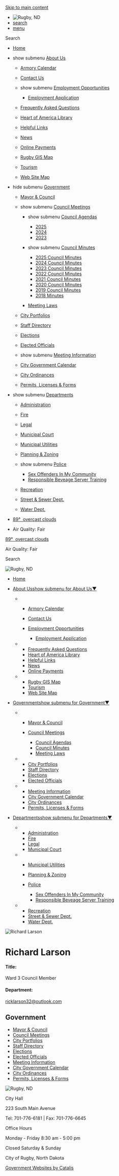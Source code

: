 [Skip to main content](https://www.cityofrugbynd.com/index.asp?SEC=F93C99BE-A1D3-4A48-8E4A-9479FAEC87E8&DE=D78506CD-B131-4B2E-A0E0-A86848F35DB2%2F)

- ![Rugby, ND](https://www.cityofrugbynd.com/repository/designs/templates/GO_rugby-nd_2025_resp/images/rugby-nd-logo.jpg)
- [search](https://www.cityofrugbynd.com/index.asp?SEC=F93C99BE-A1D3-4A48-8E4A-9479FAEC87E8&DE=D78506CD-B131-4B2E-A0E0-A86848F35DB2)
- [menu](https://www.cityofrugbynd.com/index.asp?SEC=F93C99BE-A1D3-4A48-8E4A-9479FAEC87E8&DE=D78506CD-B131-4B2E-A0E0-A86848F35DB2)

Search

- [Home](https://www.cityofrugbynd.com)
- show submenu [About Us](https://www.cityofrugbynd.com/about-us)
  
  - [Armory Calendar](https://www.cityofrugbynd.com/armory)
  - [Contact Us](https://www.cityofrugbynd.com/contact-us)
  - show submenu [Employment Opportunities](https://www.cityofrugbynd.com/employment)
    
    - [Employment Application](https://www.cityofrugbynd.com/index.asp?SEC=E28A5A67-48AE-4278-B867-9710620A2EC9)
  - [Frequently Asked Questions](https://www.cityofrugbynd.com/faqs)
  - [Heart of America Library](https://www.cityofrugbynd.com/library)
  - [Helpful Links](https://www.cityofrugbynd.com/helpful-links)
  - [News](https://www.cityofrugbynd.com/news)
  - [Online Payments](https://www.cityofrugbynd.com/online-payments)
  - [Rugby GIS Map](https://www.arcgis.com/apps/webappviewer/index.html?id=7e36bac8fde04cf58cb5d77f1121795a)
  - [Tourism](https://www.cityofrugbynd.com/tourism)
  - [Web Site Map](https://www.cityofrugbynd.com/site-map)
- hide submenu [Government](https://www.cityofrugbynd.com/government)
  
  - [Mayor &amp; Council](https://www.cityofrugbynd.com/mayor-council)
  - show submenu [Council Meetings](https://www.cityofrugbynd.com/council-meetings)
    
    - show submenu [Council Agendas](https://www.cityofrugbynd.com/council-agendas)
      
      - [2025](https://www.cityofrugbynd.com/index.asp?SEC=3B6E621F-9813-4C74-BAE5-436F8FF2FAC8)
      - [2024](https://www.cityofrugbynd.com/index.asp?SEC=BF7A9A99-DF8F-41D7-AE27-5DE5FE22BD15)
      - [2023](https://www.cityofrugbynd.com/index.asp?SEC=F825E596-9634-4299-BD5C-6460883C4E4A)
    - show submenu [Council Minutes](https://www.cityofrugbynd.com/council-minutes)
      
      - [2025 Council Minutes](https://www.cityofrugbynd.com/index.asp?SEC=A8842F9D-10BF-42BA-A00C-67826DB6A5FF)
      - [2024 Council Minutes](https://www.cityofrugbynd.com/index.asp?SEC=821C302E-2D9E-4353-B848-7EC911EBFA08)
      - [2023 Council Minutes](https://www.cityofrugbynd.com/index.asp?SEC=E32B3676-ABB7-4A7F-B4C6-143BB84A3D13)
      - [2022 Council Minutes](https://www.cityofrugbynd.com/index.asp?SEC=18D8C75B-BAD7-4824-A8B2-CF7E84BF2CCC)
      - [2021 Council Minutes](https://www.cityofrugbynd.com/index.asp?SEC=1F9F995B-4894-48AA-A589-9FF95977B73B)
      - [2020 Council Minutes](https://www.cityofrugbynd.com/index.asp?SEC=AADD196E-1840-4E91-9050-8842B3757EDA)
      - [2019 Council Minutes](https://www.cityofrugbynd.com/index.asp?SEC=7B4CBC3B-BADC-4559-90A6-C9185544D51B)
      - [2018 Minutes](https://www.cityofrugbynd.com/index.asp?SEC=EE7A8D1F-C6D3-431E-99C7-2E5F9591FF13)
    - [Meeting Laws](https://www.cityofrugbynd.com/meeting-laws)
  - [City Portfolios](https://www.cityofrugbynd.com/city-portfolios)
  - [Staff Directory](https://www.cityofrugbynd.com/staff-directory)
  - [Elections](https://www.cityofrugbynd.com/elections)
  - [Elected Officials](https://www.cityofrugbynd.com/elected-officials)
  - show submenu [Meeting Information](https://www.cityofrugbynd.com/meeting-info)
  - [City Government Calendar](https://www.cityofrugbynd.com/government-calendar)
  - [City Ordinances](https://www.cityofrugbynd.com/ordinances)
  - [Permits, Licenses &amp; Forms](https://www.cityofrugbynd.com/forms)
- show submenu [Departments](https://www.cityofrugbynd.com/departments)
  
  - [Administration](https://www.cityofrugbynd.com/administration)
  - [Fire](https://www.cityofrugbynd.com/fire)
  - [Legal](https://www.cityofrugbynd.com/legal)
  - [Municipal Court](https://www.cityofrugbynd.com/court)
  - [Municipal Utilities](https://www.cityofrugbynd.com/utilities)
  - [Planning &amp; Zoning](https://www.cityofrugbynd.com/planning-zoning)
  - show submenu [Police](https://www.cityofrugbynd.com/police)
    
    - [Sex Offenders In My Community](https://www.cityofrugbynd.com/index.asp?SEC=209029DA-9E60-4440-86AD-AB0230B131D1)
    - [Responsible Beveage Server Training](https://www.cityofrugbynd.com/index.asp?SEC=B07AAD6D-15E7-4927-AD5A-8EF137F60B5C)
  - [Recreation](https://www.cityofrugbynd.com/recreation)
  - [Street &amp; Sewer Dept.](https://www.cityofrugbynd.com/street-sewer)
  - [Water Dept.](https://www.cityofrugbynd.com/water)
- [89°  overcast clouds](https://openweathermap.org/city/5061221)
- Air Quality: Fair

[89°  overcast clouds](https://openweathermap.org/city/5061221)

Air Quality: Fair

Search

![Rugby, ND](https://www.cityofrugbynd.com/repository/designs/templates/GO_rugby-nd_2025_resp/images/rugby-nd-logo.jpg)

- [Home](https://www.cityofrugbynd.com)
- [About Usshow submenu for About Us▼](https://www.cityofrugbynd.com/about-us)
  
  - - [Armory Calendar](https://www.cityofrugbynd.com/armory)
    - [Contact Us](https://www.cityofrugbynd.com/contact-us)
    - [Employment Opportunities](https://www.cityofrugbynd.com/employment)
      
      - [Employment Application](https://www.cityofrugbynd.com/index.asp?SEC=E28A5A67-48AE-4278-B867-9710620A2EC9)
  - - [Frequently Asked Questions](https://www.cityofrugbynd.com/faqs)
    - [Heart of America Library](https://www.cityofrugbynd.com/library)
    - [Helpful Links](https://www.cityofrugbynd.com/helpful-links)
    - [News](https://www.cityofrugbynd.com/news)
    - [Online Payments](https://www.cityofrugbynd.com/online-payments)
  - - [Rugby GIS Map](https://www.arcgis.com/apps/webappviewer/index.html?id=7e36bac8fde04cf58cb5d77f1121795a)
    - [Tourism](https://www.cityofrugbynd.com/tourism)
    - [Web Site Map](https://www.cityofrugbynd.com/site-map)
- [Governmentshow submenu for Government▼](https://www.cityofrugbynd.com/government)
  
  - - [Mayor &amp; Council](https://www.cityofrugbynd.com/mayor-council)
    - [Council Meetings](https://www.cityofrugbynd.com/council-meetings)
      
      - [Council Agendas](https://www.cityofrugbynd.com/council-agendas)
      - [Council Minutes](https://www.cityofrugbynd.com/council-minutes)
      - [Meeting Laws](https://www.cityofrugbynd.com/meeting-laws)
  - - [City Portfolios](https://www.cityofrugbynd.com/city-portfolios)
    - [Staff Directory](https://www.cityofrugbynd.com/staff-directory)
    - [Elections](https://www.cityofrugbynd.com/elections)
    - [Elected Officials](https://www.cityofrugbynd.com/elected-officials)
  - - [Meeting Information](https://www.cityofrugbynd.com/meeting-info)
    - [City Government Calendar](https://www.cityofrugbynd.com/government-calendar)
    - [City Ordinances](https://www.cityofrugbynd.com/ordinances)
    - [Permits, Licenses &amp; Forms](https://www.cityofrugbynd.com/forms)
- [Departmentsshow submenu for Departments▼](https://www.cityofrugbynd.com/departments)
  
  - - [Administration](https://www.cityofrugbynd.com/administration)
    - [Fire](https://www.cityofrugbynd.com/fire)
    - [Legal](https://www.cityofrugbynd.com/legal)
    - [Municipal Court](https://www.cityofrugbynd.com/court)
  - - [Municipal Utilities](https://www.cityofrugbynd.com/utilities)
    - [Planning &amp; Zoning](https://www.cityofrugbynd.com/planning-zoning)
    - [Police](https://www.cityofrugbynd.com/police)
      
      - [Sex Offenders In My Community](https://www.cityofrugbynd.com/index.asp?SEC=209029DA-9E60-4440-86AD-AB0230B131D1)
      - [Responsible Beveage Server Training](https://www.cityofrugbynd.com/index.asp?SEC=B07AAD6D-15E7-4927-AD5A-8EF137F60B5C)
  - - [Recreation](https://www.cityofrugbynd.com/recreation)
    - [Street &amp; Sewer Dept.](https://www.cityofrugbynd.com/street-sewer)
    - [Water Dept.](https://www.cityofrugbynd.com/water)

![Richard Larson](https://www.cityofrugbynd.com/vertical/Sites/%7BA7277BDD-4C7E-4865-844B-D93EAC6C5B1C%7D/uploads/Richard_Larson_Web.jpg)

# Richard Larson

#### Title:

Ward 3 Council Member

#### Department:

ricklarson32@outlook.com

## Government

- [Mayor &amp; Council](https://www.cityofrugbynd.com/mayor-council)
- [Council Meetings](https://www.cityofrugbynd.com/council-meetings)
- [City Portfolios](https://www.cityofrugbynd.com/city-portfolios)
- [Staff Directory](https://www.cityofrugbynd.com/staff-directory)
- [Elections](https://www.cityofrugbynd.com/elections)
- [Elected Officials](https://www.cityofrugbynd.com/elected-officials)
- [Meeting Information](https://www.cityofrugbynd.com/meeting-info)
- [City Government Calendar](https://www.cityofrugbynd.com/government-calendar)
- [City Ordinances](https://www.cityofrugbynd.com/ordinances)
- [Permits, Licenses &amp; Forms](https://www.cityofrugbynd.com/forms)

![Rugby, ND](https://www.cityofrugbynd.com/repository/designs/templates/GO_rugby-nd_2025_resp/images/rugby-nd-logo.jpg)

City Hall

223 South Main Avenue

Tel: 701-776-6181 | Fax: 701-776-6645

Office Hours

Monday - Friday 8:30 am - 5:00 pm

Closed Saturday &amp; Sunday

City of Rugby, North Dakota

[Government Websites by Catalis](https://catalisgov.com)